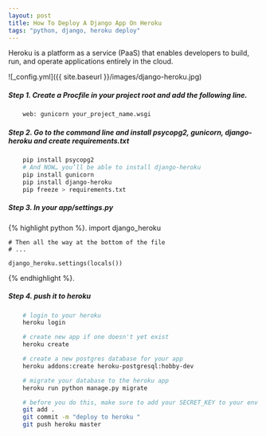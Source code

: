 ```yaml
---
layout: post
title: How To Deploy A Django App On Heroku
tags: "python, django, heroku deploy"
---
```


Heroku is a platform as a service (PaaS) that enables developers to build, run, and operate applications entirely in the cloud.


![_config.yml]({{ site.baseurl }}/images/django-heroku.jpg)

##### Step 1. Create a Procfile in your project root and add the following line.

```sh
	web: gunicorn your_project_name.wsgi
```

##### Step 2. Go to the command line and install psycopg2, gunicorn, django-heroku and create requirements.txt


```sh
	pip install psycopg2
	# And NOW… you’ll be able to install django-heroku 
	pip install gunicorn
	pip install django-heroku
	pip freeze > requirements.txt
```

##### Step 3. In your app/settings.py
{% highlight python %}.
	import django_heroku 

	# Then all the way at the bottom of the file
	# ... 

	django_heroku.settings(locals()) 
{% endhighlight %}.


##### Step 4. push it to heroku
```sh
	# login to your heroku
	heroku login

	# create new app if one doesn't yet exist
	heroku create

	# create a new postgres database for your app
	heroku addons:create heroku-postgresql:hobby-dev

	# migrate your database to the heroku app
	heroku run python manage.py migrate

	# before you do this, make sure to add your SECRET_KEY to your env variables in your heroku app settings
	git add .
	git commit -m "deploy to heroku "
	git push heroku master
```

